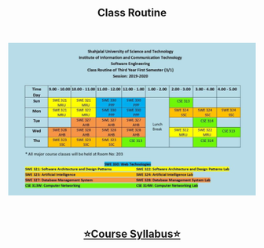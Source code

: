 <h2 align = "center">Class Routine</h2><br>
<div align = "center">

![Class Routine](ClassRoutine.jpeg)

</div>
<br>
<div align = "center">

<!-- ## [⭐Previous Question⭐](/Question/5thSemester) -->

## [⭐Course Syllabus⭐](Syllabus.pdf)
</div>
